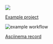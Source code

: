 <a href="https://codeclimate.com/github/codeclimate/codeclimate/maintainability"><img src="https://api.codeclimate.com/v1/badges/a99a88d28ad37a79dbf6/maintainability" /></a>

<a href="https://github.com/hexlet-boilerplates/php-package">Example project</a>

![example workflow](https://github.com/programcuser/php-project-lvl1/actions/workflows/main.yml/badge.svg)

<a href="https://asciinema.org/a/X8f7KtUUJMAgrmlaZ76SEAD5m">Asciinema record</a>

